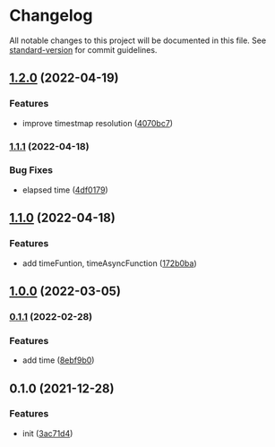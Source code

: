 # Changelog

All notable changes to this project will be documented in this file. See [standard-version](https://github.com/conventional-changelog/standard-version) for commit guidelines.

## [1.2.0](https://github.com/BlackGlory/log/compare/v1.1.1...v1.2.0) (2022-04-19)


### Features

* improve timestmap resolution ([4070bc7](https://github.com/BlackGlory/log/commit/4070bc7eebc23becffadb80c465cc319b23c771a))

### [1.1.1](https://github.com/BlackGlory/log/compare/v1.1.0...v1.1.1) (2022-04-18)


### Bug Fixes

* elapsed time ([4df0179](https://github.com/BlackGlory/log/commit/4df01797e5e20bf986b1a9a3357d85344c4194ba))

## [1.1.0](https://github.com/BlackGlory/log/compare/v1.0.0...v1.1.0) (2022-04-18)


### Features

* add timeFuntion, timeAsyncFunction ([172b0ba](https://github.com/BlackGlory/log/commit/172b0ba7837ea09eb5f9fe1287e3e8d27cce73fd))

## [1.0.0](https://github.com/BlackGlory/log/compare/v0.1.1...v1.0.0) (2022-03-05)

### [0.1.1](https://github.com/BlackGlory/log/compare/v0.1.0...v0.1.1) (2022-02-28)


### Features

* add time ([8ebf9b0](https://github.com/BlackGlory/log/commit/8ebf9b0e103734c9c6124d1e638887fbf1dc1c7d))

## 0.1.0 (2021-12-28)


### Features

* init ([3ac71d4](https://github.com/BlackGlory/log/commit/3ac71d4ac5d3999414e785e318a26a851cb5cc3a))
